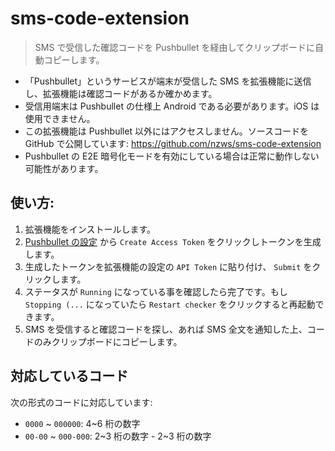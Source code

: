 # sms-code-extension

> SMS で受信した確認コードを Pushbullet を経由してクリップボードに自動コピーします。

- 「Pushbullet」というサービスが端末が受信した SMS を拡張機能に送信し、拡張機能は確認コードがあるか確かめます。
- 受信用端末は Pushbullet の仕様上 Android である必要があります。iOS は使用できません。
- この拡張機能は Pushbullet 以外にはアクセスしません。ソースコードを GitHub で公開しています: https://github.com/nzws/sms-code-extension
- Pushbullet の E2E 暗号化モードを有効にしている場合は正常に動作しない可能性があります。

## 使い方:

1. 拡張機能をインストールします。
2. [Pushbullet の設定](https://www.pushbullet.com/#settings) から `Create Access Token` をクリックしトークンを生成します。
3. 生成したトークンを拡張機能の設定の `API Token` に貼り付け、 `Submit` をクリックします。
4. ステータスが `Running` になっている事を確認したら完了です。もし `Stopping (...` になっていたら `Restart checker` をクリックすると再起動できます。
5. SMS を受信すると確認コードを探し、あれば SMS 全文を通知した上、コードのみクリップボードにコピーします。

## 対応しているコード

次の形式のコードに対応しています:

- `0000` ~ `000000`: 4~6 桁の数字
- `00-00` ~ `000-000`: 2~3 桁の数字 - 2~3 桁の数字
